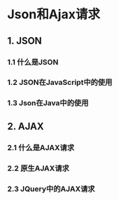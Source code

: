 # Json和Ajax请求

## 1. JSON

### 1.1 什么是JSON



### 1.2 JSON在JavaScript中的使用



### 1.3 Json在Java中的使用

## 2. AJAX

### 2.1 什么是AJAX请求



### 2.2 原生AJAX请求



### 2.3 JQuery中的AJAX请求

